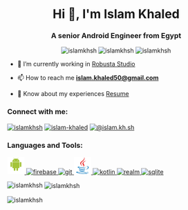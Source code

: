<h1 align="center">Hi 👋, I'm Islam Khaled</h1>
<h3 align="center">A senior Android Engineer from Egypt</h3>

<p align="center"> <img src="https://komarev.com/ghpvc/?username=islamkhsh&label=Profile%20views&color=0e75b6&style=flat" alt="islamkhsh" />
		   <img src="https://badges.pufler.dev/repos/islamkhsh" alt="islamkhsh" />
		   <img src="https://img.shields.io/github/followers/islamkhsh?label=Followers" alt="islamkhsh" />
</p>


- 🔭 I’m currently working in [Robusta Studio](https://robustastudio.com/)

- 📫 How to reach me **islam.khaled50@gmail.com**

- 📄 Know about my experiences [Resume](https://drive.google.com/file/d/1yEJJI9HL2YlsA-CVALb2pBg1gLB6J6Qw/view?usp=sharing)


<h3 align="left">Connect with me:</h3>
<p align="left">
<a href="https://linkedin.com/in/islamkhsh" target="blank"><img align="center" src="https://raw.githubusercontent.com/rahuldkjain/github-profile-readme-generator/master/src/images/icons/Social/linked-in-alt.svg" alt="islamkhsh" height="30" width="40" /></a>
<a href="https://stackoverflow.com/users/islam-khaled" target="blank"><img align="center" src="https://raw.githubusercontent.com/rahuldkjain/github-profile-readme-generator/master/src/images/icons/Social/stack-overflow.svg" alt="islam-khaled" height="30" width="40" /></a>
<a href="https://medium.com/@islam.kh.sh" target="blank"><img align="center" src="https://raw.githubusercontent.com/rahuldkjain/github-profile-readme-generator/master/src/images/icons/Social/medium.svg" alt="@islam.kh.sh" height="30" width="40" /></a>
</p>

<h3 align="left">Languages and Tools:</h3>
<p align="left"> <a href="https://developer.android.com" target="_blank" rel="noreferrer"> <img src="https://raw.githubusercontent.com/devicons/devicon/master/icons/android/android-original-wordmark.svg" alt="android" width="40" height="40"/> </a> <a href="https://firebase.google.com/" target="_blank" rel="noreferrer"> <img src="https://www.vectorlogo.zone/logos/firebase/firebase-icon.svg" alt="firebase" width="40" height="40"/> </a> <a href="https://git-scm.com/" target="_blank" rel="noreferrer"> <img src="https://www.vectorlogo.zone/logos/git-scm/git-scm-icon.svg" alt="git" width="40" height="40"/> </a> <a href="https://www.java.com" target="_blank" rel="noreferrer"> <img src="https://raw.githubusercontent.com/devicons/devicon/master/icons/java/java-original.svg" alt="java" width="40" height="40"/> </a> <a href="https://kotlinlang.org" target="_blank" rel="noreferrer"> <img src="https://www.vectorlogo.zone/logos/kotlinlang/kotlinlang-icon.svg" alt="kotlin" width="40" height="40"/> </a> <a href="https://realm.io/" target="_blank" rel="noreferrer"> <img src="https://raw.githubusercontent.com/bestofjs/bestofjs-webui/8665e8c267a0215f3159df28b33c365198101df5/public/logos/realm.svg" alt="realm" width="40" height="40"/> </a> <a href="https://www.sqlite.org/" target="_blank" rel="noreferrer"> <img src="https://www.vectorlogo.zone/logos/sqlite/sqlite-icon.svg" alt="sqlite" width="40" height="40"/> </a> </p>

<p><img align="left" src="https://github-readme-stats.vercel.app/api/top-langs?username=islamkhsh&show_icons=true&locale=en&layout=compact" alt="islamkhsh" /></p>

<p>&nbsp;<img align="center" src="https://github-readme-stats.vercel.app/api?username=islamkhsh&show_icons=true&locale=en" alt="islamkhsh" /></p>

<p><img align="center" src="https://github-readme-streak-stats.herokuapp.com/?user=islamkhsh&" alt="islamkhsh" /></p>
